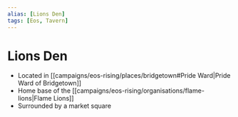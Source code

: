 ```yaml
---
alias: [Lions Den]
tags: [Eos, Tavern]
---
```


# Lions Den

- Located in [[campaigns/eos-rising/places/bridgetown#Pride Ward|Pride Ward of Bridgetown]]
- Home base of the [[campaigns/eos-rising/organisations/flame-lions|Flame Lions]]
- Surrounded by a market square